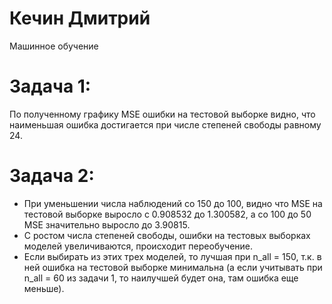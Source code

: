 # Кечин Дмитрий
Машинное обучение

#  Задача 1: 
По полученному графику MSE ошибки на тестовой выборке видно, что наименьшая ошибка достигается при числе степеней свободы равному 24. 

# Задача 2: 
- При уменьшении числа наблюдений со 150 до 100, видно что MSE на тестовой выборке выросло с 0.908532 до 1.300582, а со 100 до 50 MSE значительно выросло до 3.90815.
- С ростом числа степеней свободы, ошибки на тестовых выборках моделей увеличиваются, происходит переобучение.
 - Если выбирать из этих трех моделей, то лучшая при n_all = 150, т.к. в ней ошибка на тестовой выборке минимальна (а если учитывать при n_all = 60 из задачи 1, то наилучшей будет она, там ошибка еще меньше).